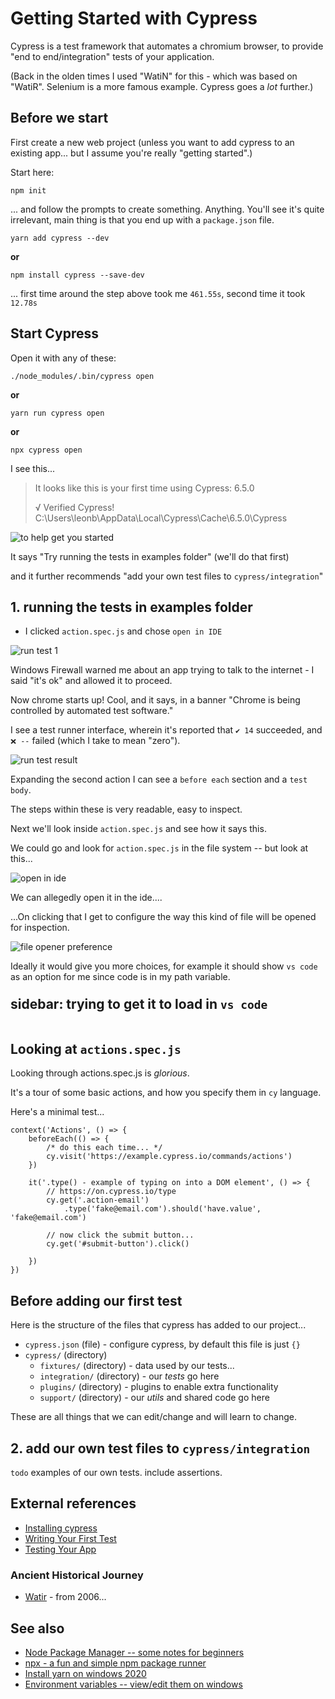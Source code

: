 ﻿# Getting Started with Cypress

Cypress is a test framework that automates a chromium browser, to provide "end to end/integration" tests of your application.

(Back in the olden times I used "WatiN" for this - which was based on "WatiR". Selenium is a more famous example. Cypress goes a *lot* further.)

## Before we start

First create a new web project (unless you want to add cypress to an existing app... but I assume you're really "getting started".)

Start here:

	npm init

... and follow the prompts to create something. Anything. You'll see it's quite irrelevant, main thing is that you end up with a `package.json` file.

	yarn add cypress --dev

**or**

	npm install cypress --save-dev

... first time around the step above took me `461.55s`, second time it took `12.78s`

## Start Cypress

Open it with any of these:

	./node_modules/.bin/cypress open

**or**

	yarn run cypress open

**or**

	npx cypress open

I see this...

> It looks like this is your first time using Cypress: 6.5.0
>
> √  Verified Cypress! C:\Users\leonb\AppData\Local\Cypress\Cache\6.5.0\Cypress

![to help get you started](to_help_get_you_started.png)

It says "Try running the tests in examples folder" (we'll do that first)

and it further recommends "add your own test files to `cypress/integration`"

## 1. running the tests in examples folder

- I clicked `action.spec.js` and chose `open in IDE`

![run test 1](run_test_1.png)

Windows Firewall warned me about an app trying to talk to the internet - I said "it's ok" and allowed it to proceed.

Now chrome starts up! Cool, and it says, in a banner "Chrome is being controlled by automated test software."

I see a test runner interface, wherein it's reported that `✔ 14` succeeded, and `❌ --` failed (which I take to mean "zero").

![run test result](run_test_result.png)

Expanding the second action I can see a `before each` section and a `test body`.

The steps within these is very readable, easy to inspect.

Next we'll look inside `action.spec.js` and see how it says this.

We could go and look for `action.spec.js` in the file system -- but look at this...

![open in ide](open_in_ide.png)

We can allegedly open it in the ide....

...On clicking that I get to configure the way this kind of file will be opened for inspection.

![file opener preference](file_opener_preference.png)

Ideally it would give you more choices, for example it should show `vs code` as an option for me since code is in my path variable.

<details>
<summary class='heading'>

## sidebar: trying to get it to load in `vs code`

</summary>

I'll check that vs code is in the system `path`, not just "my user" `path`. (see [Environment variables -- view/edit them on windows](../windows/environment_variables.md)

Looks like I have it in the "user" section only under `C:\Users\MyUser\AppData\Local\Programs\Microsoft VS Code\bin`

- Before addressing that, per one of the guides online I tried restarting, to see if it was suddenly, magically listed there.

- That didn't work.

- Next I tried entering the full path to the executable into the file opener...

	"C:\Users\MyUser\AppData\Local\Programs\Microsoft VS Code\Code.exe"

I saw in the console it said:

	Could not open actions.spec.js in the editor.
	The editor process exited with an error: (code 1).

...now I went in to the settings, found the "File Opener Preference" and removed the double-quotes from around the value. Suddenly it worked! Ok... that was on me. Force of habit, that when a path contains spaces I surround it in double quotes.

I still don't know if making sure VS Code was re-installed to be available for "all users" *and* listed in the system `PATH`, would be enough to have it appear in the first place.

</details>

## Looking at `actions.spec.js`

Looking through actions.spec.js is *glorious*.

It's a tour of some basic actions, and how you specify them in `cy` language.

Here's a minimal test...

	context('Actions', () => {
		beforeEach(() => {
			/* do this each time... */
			cy.visit('https://example.cypress.io/commands/actions')
		})

		it('.type() - example of typing on into a DOM element', () => {
			// https://on.cypress.io/type
			cy.get('.action-email')
				.type('fake@email.com').should('have.value', 'fake@email.com')

			// now click the submit button...
			cy.get('#submit-button').click()

		})
	})

## Before adding our first test

Here is the structure of the files that cypress has added to our project...

- `cypress.json` (file) - configure cypress, by default this file is just `{}`
- `cypress/` (directory)
	- `fixtures/` (directory) - data used by our tests...
	- `integration/` (directory) - our *tests* go here
	- `plugins/` (directory) - plugins to enable extra functionality
	- `support/` (directory) - our *utils* and shared code go here

These are all things that we can edit/change and will learn to change.

## 2. add our own test files to `cypress/integration`

`todo` examples of our own tests. include assertions.

## External references

- [Installing cypress](https://docs.cypress.io/guides/getting-started/installing-cypress.html#System-requirements)
- [Writing Your First Test](https://docs.cypress.io/guides/getting-started/writing-your-first-test.html)
- [Testing Your App](https://docs.cypress.io/guides/getting-started/writing-your-first-test.html)

### Ancient Historical Journey

- [Watir](https://secretgeek.net/watir_3mins) - from 2006...

## See also

- [Node Package Manager -- some notes for beginners](../npm/getting_started.md)
- [npx - a fun and simple npm package runner](../npm/npx.md)
- [Install yarn on windows 2020](../yarn/install-yarn-on-windows-2020.md)
- [Environment variables -- view/edit them on windows](../windows/environment_variables.md)

<style>
summary { outline-width: 0; cursor: pointer; }
summary.heading { display: flex; align-items: flex-start; margin-top: 32px; }
summary.heading h1, summary.heading h2, summary.heading h3 { margin-top: -.44em; }
</style>